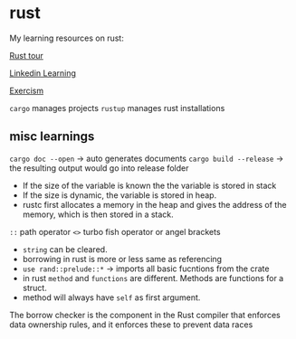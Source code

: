 # rust

My learning resources on rust:

[Rust tour](https://github.com/suryapandian/rust/blob/main/tour)

[Linkedin Learning](https://www.linkedin.com/learning/rust-essential-training)

[Exercism](https://github.com/suryapandian/rust/blob/main/exercism)

`cargo` manages projects
`rustup` manages rust installations


## misc learnings

`cargo doc --open` -> auto generates documents
`cargo build --release` -> the resulting output would go into release folder

- If the size of the variable is known the the variable is stored in stack
- If the size is dynamic, the variable is stored in heap.
- rustc first allocates a memory in the heap and gives the address of the memory, 
which is then stored in a stack.

`::` path operator
`<>` turbo fish operator or angel brackets
- `string` can be cleared.
- borrowing in rust is more or less same as referencing
- `use rand::prelude::*` -> imports all basic fucntions from the crate
- in rust `method` and `functions` are different. Methods are functions for a struct.
- method will always have `self` as first argument.


The borrow checker is the component in the Rust compiler that enforces data ownership rules, and it enforces these to prevent data races
